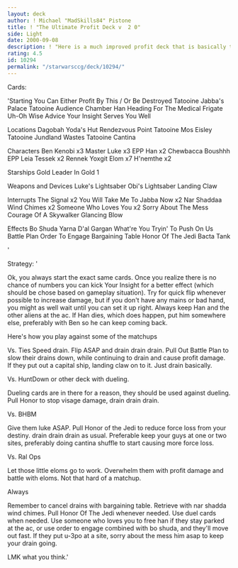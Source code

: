 ```yaml
---
layout: deck
author: ! Michael "MadSkills84" Pistone
title: ! "The Ultimate Profit Deck v  2 0"
side: Light
date: 2000-09-08
description: ! "Here is a much improved profit deck that is basically the same but updated to be able to contend with more decks."
rating: 4.5
id: 10294
permalink: "/starwarsccg/deck/10294/"
---
```

Cards: 

'Starting
You Can Either Profit By This / Or Be Destroyed
Tatooine Jabba's Palace
Tatooine Audience Chamber
Han
Heading For The Medical Frigate
Uh-Oh
Wise Advice
Your Insight Serves You Well

Locations
Dagobah Yoda's Hut
Rendezvous Point
Tatooine Mos Eisley
Tatooine Jundland Wastes
Tatooine Cantina

Characters
Ben Kenobi x3
Master Luke x3
EPP Han x2
Chewbacca
Boushhh
EPP Leia
Tessek x2
Rennek
Yoxgit
Elom x7
H'nemthe x2

Starships
Gold Leader In Gold 1

Weapons and Devices
Luke's Lightsaber
Obi's Lightsaber
Landing Claw

Interrupts
The Signal x2
You Will Take Me To Jabba Now x2
Nar Shaddaa Wind Chimes x2
Someone Who Loves You x2
Sorry About The Mess
Courage Of A Skywalker
Glancing Blow

Effects
Bo Shuda
Yarna D'al Gargan
What're You Tryin' To Push On Us
Battle Plan
Order To Engage
Bargaining Table
Honor Of The Jedi
Bacta Tank



'

Strategy: '

Ok, you always start the exact same cards.	Once you realize there is no chance of numbers you can kick Your Insight for a better effect (which should be chose based on gameplay situation).  Try for quick flip whenever possible to increase damage, but if you don't have any mains or bad hand, you might as well wait until you can set it up right.  Always keep Han and the other aliens at the ac.  If Han dies, which does happen, put him somewhere else, preferably with Ben so he can keep coming back.

Here's how you play against some of the matchups

Vs. Ties
Speed drain.  Flip ASAP and drain drain drain.	Pull Out Battle Plan to slow their drains down, while continuing to drain and cause profit damage.  If they put out a capital ship, landing claw on to it.  Just drain basically.

Vs. HuntDown or other deck with dueling.

Dueling cards are in there for a reason, they should be used against dueling.  Pull Honor to stop visage damage, drain drain drain.

Vs. BHBM

Give them luke ASAP.  Pull Honor of the Jedi to reduce force loss from your destiny.  drain drain drain as usual.  Preferable keep your guys at one or two sites, preferably doing cantina shuffle to start causing more force loss.

Vs. Ral Ops

Let those little eloms go to work.  Overwhelm them with profit damage and battle with eloms.  Not that hard of a matchup.


Always

Remember to cancel drains with bargaining table.
Retrieve with nar shadda wind chimes.
Pull Honor Of The Jedi whenever needed.
Use duel cards when needed.
Use someone who loves you to free han if they stay parked at the ac, or use order to engage combined with bo shuda, and they'll move out fast.
If they put u-3po at a site, sorry about the mess him asap to keep your drain going.

LMK what you think.'
